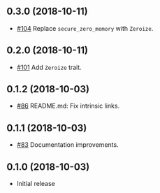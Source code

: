 ## 0.3.0 (2018-10-11)

- [#104](https://github.com/iqlusioninc/crates/pull/104)
  Replace `secure_zero_memory` with `Zeroize`.

## 0.2.0 (2018-10-11)

- [#101](https://github.com/iqlusioninc/crates/pull/101)
  Add `Zeroize` trait.

## 0.1.2 (2018-10-03)

- [#86](https://github.com/iqlusioninc/crates/pull/86)
  README.md: Fix intrinsic links.

## 0.1.1 (2018-10-03)

- [#83](https://github.com/iqlusioninc/crates/pull/83)
  Documentation improvements.

## 0.1.0 (2018-10-03)

- Initial release
